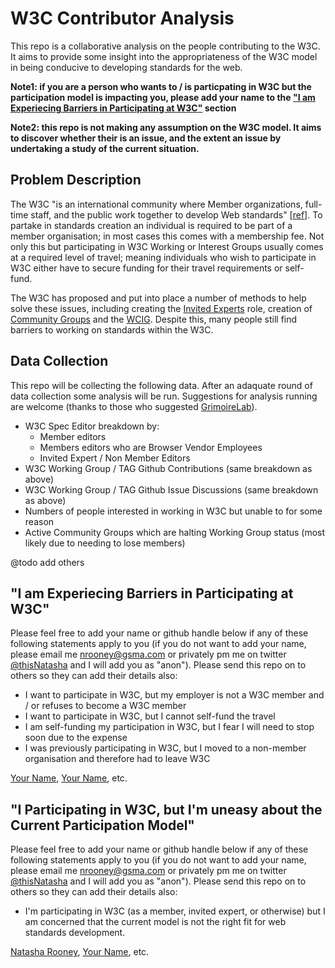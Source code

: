 # W3C Contributor Analysis
This repo is a collaborative analysis on the people contributing to the W3C. It aims to provide some insight into the appropriateness of the W3C model in being conducive to developing standards for the web. 

**Note1: if you are a person who wants to / is particpating in W3C but the participation model is impacting you, please add your name to the ["I am Experiecing Barriers in Participating at W3C"](/nrooney/w3c-contributor-analysis/blob/master/README.md#i-am-experiecing-barriers-in-participating-at-w3c) section**

**Note2: this repo is not making any assumption on the W3C model. It aims to discover whether their is an issue, and the extent an issue by undertaking a study of the current situation.**

## Problem Description
The W3C "is an international community where Member organizations, full-time staff, and the public work together to develop Web standards" [[ref](https://www.w3.org/)]. To partake in standards creation an individual is required to be part of a member organisation; in most cases this comes with a membership fee. Not only this but participating in W3C Working or Interest Groups usually comes at a required level of travel; meaning individuals who wish to participate in W3C either have to secure funding for their travel requirements or self-fund.

The W3C has proposed and put into place a number of methods to help solve these issues, including creating the [Invited Experts](#) role, creation of [Community Groups](#) and the [WCIG](#). Despite this, many people still find barriers to working on standards within the W3C.

## Data Collection
This repo will be collecting the following data. After an adaquate round of data collection some analysis will be run. Suggestions for analysis running are welcome (thanks to those who suggested [GrimoireLab](https://grimoirelab.gitbooks.io/tutorial/)).

* W3C Spec Editor breakdown by:
  * Member editors
  * Members editors who are Browser Vendor Employees
  * Invited Expert / Non Member Editors
* W3C Working Group / TAG Github Contributions (same breakdown as above)
* W3C Working Group / TAG Github Issue Discussions (same breakdown as above)
* Numbers of people interested in working in W3C but unable to for some reason
* Active Community Groups which are halting Working Group status (most likely due to needing to lose members)

@todo add others

## "I am Experiecing Barriers in Participating at W3C"
Please feel free to add your name or github handle below if any of these following statements apply to you (if you do not want to add your name, please email me <nrooney@gsma.com> or privately pm me on twitter [@thisNatasha](https://twitter.com/thisnatasha) and I will add you as "anon"). Please send this repo on to others so they can add their details also:

* I want to participate in W3C, but my employer is not a W3C member and / or refuses to become a W3C member
* I want to participate in W3C, but I cannot self-fund the travel
* I am self-funding my participation in W3C, but I fear I will need to stop soon due to the expense
* I was previously participating in W3C, but I moved to a non-member organisation and therefore had to leave W3C

[Your Name](github/url), [Your Name](github/url), etc.

## "I Participating in W3C, but I'm uneasy about the Current Participation Model"
Please feel free to add your name or github handle below if any of these following statements apply to you (if you do not want to add your name, please email me <nrooney@gsma.com> or privately pm me on twitter [@thisNatasha](https://twitter.com/thisnatasha) and I will add you as "anon"). Please send this repo on to others so they can add their details also:

* I'm participating in W3C (as a member, invited expert, or otherwise) but I am concerned that the current model is not the right fit for web standards development.

[Natasha Rooney](https://github.com/nrooney), [Your Name](github/url), etc.

